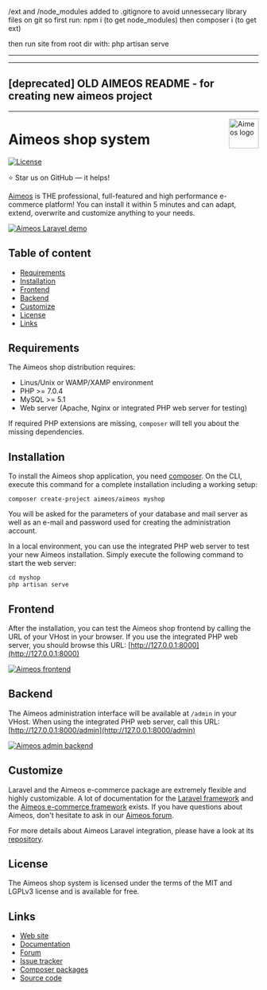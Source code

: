 /ext and /node_modules added to .gitignore to avoid unnessecary library files on git
so first run:
npm i (to get node_modules)
then
composer i (to get ext)

then run site from root dir with:
php artisan serve

------------------------------------
-----------------------------------
 [deprecated]
OLD AIMEOS README - for creating new aimeos project
-------------------------------------
-----------------------------------

<a href="https://aimeos.org/">
    <img src="https://aimeos.org/fileadmin/template/icons/logo.png" alt="Aimeos logo" title="Aimeos" align="right" height="60" />
</a>

# Aimeos shop system

[![License](https://poser.pugx.org/aimeos/aimeos/license.svg)](https://packagist.org/packages/aimeos/aimeos)

:star: Star us on GitHub — it helps!

[Aimeos](https://aimeos.org/Laravel) is THE professional, full-featured and
high performance e-commerce platform! You can install it within 5 minutes
and can adapt, extend, overwrite and customize anything to your needs. 

[![Aimeos Laravel demo](https://aimeos.org/fileadmin/aimeos.org/images/aimeos-github.png)](http://laravel.demo.aimeos.org/)

## Table of content

- [Requirements](#requirements)
- [Installation](#installation)
- [Frontend](#frontend)
- [Backend](#backend)
- [Customize](#customize)
- [License](#license)
- [Links](#links)

## Requirements

The Aimeos shop distribution requires:
- Linus/Unix or WAMP/XAMP environment
- PHP >= 7.0.4
- MySQL >= 5.1
- Web server (Apache, Nginx or integrated PHP web server for testing)

If required PHP extensions are missing, `composer` will tell you about the missing
dependencies.

## Installation

To install the Aimeos shop application, you need [composer](https://getcomposer.org).
On the CLI, execute this command for a complete installation including a working setup:

`composer create-project aimeos/aimeos myshop`

You will be asked for the parameters of your database and mail server as well as an
e-mail and password used for creating the administration account.

In a local environment, you can use the integrated PHP web server to test your new Aimeos
installation. Simply execute the following command to start the web server:

```
cd myshop
php artisan serve
```

## Frontend

After the installation, you can test the Aimeos shop frontend by calling the URL of your
VHost in your browser. If you use the integrated PHP web server, you should browse
this URL: [http://127.0.0.1:8000](http://127.0.0.1:8000)

[![Aimeos frontend](https://aimeos.org/fileadmin/aimeos.org/images/aimeos-frontend.png)](http://laravel.demo.aimeos.org/)

## Backend

The Aimeos administration interface will be available at `/admin` in your VHost. When using
the integrated PHP web server, call this URL: [http://127.0.0.1:8000/admin](http://127.0.0.1:8000/admin)

[![Aimeos admin backend](https://aimeos.org/fileadmin/aimeos.org/images/aimeos-backend.png)](http://admin.demo.aimeos.org/)

## Customize

Laravel and the Aimeos e-commerce package are extremely flexible and highly customizable.
A lot of documentation for the [Laravel framework](https://laravel.com) and the
[Aimeos e-commerce framework](https://aimeos.org/docs/Laravel) exists. If you have questions
about Aimeos, don't hesitate to ask in our [Aimeos forum](https://aimeos.org/help/).

For more details about Aimeos Laravel integration, please have a look at its
[repository](https://github.com/aimeos/aimeos-laravel).

## License

The Aimeos shop system is licensed under the terms of the MIT and LGPLv3 license and
is available for free.

## Links

* [Web site](https://aimeos.org/Laravel)
* [Documentation](https://aimeos.org/docs/Laravel)
* [Forum](https://aimeos.org/help/laravel-package-f18/)
* [Issue tracker](https://github.com/aimeos/aimeos/issues)
* [Composer packages](https://packagist.org/packages/aimeos/aimeos)
* [Source code](https://github.com/aimeos/aimeos)
